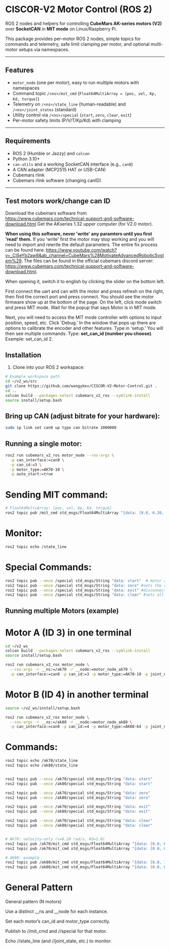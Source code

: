 # CISCOR-V2 Motor Control (ROS 2)

ROS 2 nodes and helpers for controlling **CubeMars AK-series motors (V2)** over **SocketCAN** in **MIT mode** on Linux/Raspberry Pi.

This package provides per-motor ROS 2 nodes, simple topics for commands and telemetry, safe limit clamping per motor, and optional multi-motor setups via namespaces.

---

## Features

- `motor_node` (one per motor), easy to run multiple motors with namespaces
- Command topic `/<ns>/mit_cmd` (`Float64MultiArray = [pos, vel, Kp, Kd, torque]`)
- Telemetry on `/<ns>/state_line` (human-readable) and `/<ns>/joint_states` (standard)
- Utility control via `/<ns>/special` (`start`, `zero`, `clear`, `exit`)
- Per-motor safety limits (P/V/T/Kp/Kd) with clamping

---

## Requirements

- ROS 2 (Humble or Jazzy) and `colcon`
- Python 3.10+
- `can-utils` and a working SocketCAN interface (e.g., `can0`)
- A CAN adapter (MCP2515 HAT or USB-CAN)
- Cubemars rlink
- Cubemars rlink software (changing canID)
---


## Test motors work/change can ID
Download the cubemars software from https://www.cubemars.com/technical-support-and-software-download.html
Get the AKseries 1.32 upper computer (for V2.0 motor). 

**When using this software, never 'write' any paramters until you first 'read' them.** If you 'write' first the motor may stop working and you will need to import and rewrite the default parameters. The entire fix process can be found here: https://www.youtube.com/watch?v=_Cj5eYb2aw8&ab_channel=CubeMars%28MotivateAdvancedRoboticSystem%29. The files can be found in the official cubemars discord server: https://www.cubemars.com/technical-support-and-software-download.html.

When opening it, switch it to english by clicking the slider on the bottom left. 

First connect the uart and can with the motor and press refresh on the right, then find the correct port and press connect. You should see the motor firmware show up at the bottom of the page. On the left, click mode switch and press MIT mode. Wait for the popup that says Motor is in MIT mode. 

Next, you will need to access the MIT mode controller with options to input position, speed, etc. Click 'Debug.' In the window that pops up there are options to calibrate the encoder and other features. Type in 'setup.' You will then see multiple commands. Type: **set_can_id (number you choose)**. Example: set_can_id 2. 

## Installation

1) Clone into your ROS 2 workspace:

```bash
# Example workspace path
cd ~/v2_ws/src
git clone https://github.com/wangykev/CISCOR-V2-Motor-Control.git .
cd ..
colcon build --packages-select cubemars_v2_ros --symlink-install
source install/setup.bash
```

## Bring up CAN (adjust bitrate for your hardware):

```bash
sudo ip link set can0 up type can bitrate 1000000
```


## Running a single motor:

```bash 
ros2 run cubemars_v2_ros motor_node --ros-args \
  -p can_interface:=can0 \
  -p can_id:=3 \
  -p motor_type:=AK70-10 \
  -p auto_start:=true
```

# Sending MIT command:
```bash
# Float64MultiArray: [pos, vel, Kp, Kd, torque]
ros2 topic pub /mit_cmd std_msgs/Float64MultiArray "{data: [0.0, 6.28, 0.0, 1.0, 0.0]}"
```


# Monitor: 
```bash
ros2 topic echo /state_line
```


# Special Commands:
```bash
ros2 topic pub --once /special std_msgs/String "data: start"  # motor automatically starts when you open the node, if you call exit, you must call start before you can control the motor again. You can set the values before you give it the start command. Once started the motor should emit a small hum. 
ros2 topic pub --once /special std_msgs/String "data: zero" #sets the current position to the 0 position
ros2 topic pub --once /special std_msgs/String "data: exit" #disconnects the motor from recieving can commands
ros2 topic pub --once /special std_msgs/String "data: clear" #sets all the values on the motor to 0
```


## Running multiple Motors (example)

# Motor A (ID 3) in one terminal
```bash
cd ~/v2_ws
colcon build --packages-select cubemars_v2_ros --symlink-install
source install/setup.bash

ros2 run cubemars_v2_ros motor_node \
  --ros-args -r __ns:=/ak70 -r __node:=motor_node_ak70 \
  -p can_interface:=can0 -p can_id:=3 -p motor_type:=AK70-10 -p joint_name:=ak70

```


# Motor B (ID 4) in another terminal 
```Bash
source ~/v2_ws/install/setup.bash

ros2 run cubemars_v2_ros motor_node \
  --ros-args -r __ns:=/ak80 -r __node:=motor_node_ak80 \
  -p can_interface:=can0 -p can_id:=4 -p motor_type:=AK80-64 -p joint_name:=ak80

```
# Commands:
```bash
ros2 topic echo /ak70/state_line
ros2 topic echo /ak80/state_line


ros2 topic pub --once /ak70/special std_msgs/String "data: start"
ros2 topic pub --once /ak80/special std_msgs/String "data: start"

ros2 topic pub --once /ak70/special std_msgs/String "data: zero"
ros2 topic pub --once /ak80/special std_msgs/String "data: zero"

ros2 topic pub --once /ak70/special std_msgs/String "data: exit"
ros2 topic pub --once /ak80/special std_msgs/String "data: exit"

ros2 topic pub --once /ak70/special std_msgs/String "data: clear"
ros2 topic pub --once /ak80/special std_msgs/String "data: clear"


# AK70: velocity-only (v=6.28 rad/s, Kd=1.0)
ros2 topic pub /ak70/mit_cmd std_msgs/Float64MultiArray "{data: [0.0, 6.28, 0.0, 1.0, 0.0]}"
ros2 topic pub /ak70/mit_cmd std_msgs/Float64MultiArray "{data: [0.0, 0.0, 0.0, 0.0, 0.0]}"

# AK80: example
ros2 topic pub /ak80/mit_cmd std_msgs/Float64MultiArray "{data: [0.0, 1.0, 0.0, 0.8, 0.0]}"
ros2 topic pub /ak80/mit_cmd std_msgs/Float64MultiArray "{data: [0.0, 0.0, 0.0, 0.0, 0.0]}"
```

# General Pattern 
General pattern (N motors)

Use a distinct __ns and __node for each instance.

Set each motor’s can_id and motor_type correctly.

Publish to /<ns>/mit_cmd and /<ns>/special for that motor.

Echo /<ns>/state_line (and /<ns>/joint_state, etc.) to monitor.


